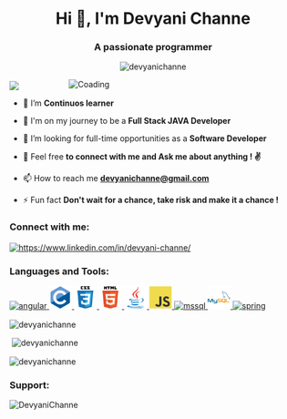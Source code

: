 <h1 align="center">Hi 👋, I'm Devyani Channe</h1>
<h3 align="center">A passionate programmer</h3>
<p align="center"> <img src="https://komarev.com/ghpvc/?username=devyanichanne&label=Profile%20views&color=0e75b6&style=flat" alt="devyanichanne" /> </p>
<img align="center" width="400" src="https://camo.githubusercontent.com/4cb9b98860a01e6a93c5b3eb5fd5a0ae409731635562552752b75ff17b4b2167/68747470733a2f2f6d656469612e67697068792e636f6d2f6d656469612f4d3967624264396e6244724f5475314d71782f67697068792e676966 alt="Coading"/>
<img align="right" width="400" src="https://user-images.githubusercontent.com/59734313/157189039-c09b3e38-9f42-42c0-ab54-14f1574190a7.gif" alt="Coading"/>



- 🌱 I’m **Continuos learner**

- 🚀 I'm on my journey to be a **Full Stack JAVA Developer**

- 🤝 I’m looking for full-time opportunities as a **Software Developer**

- 💬 Feel free **to connect with me and Ask me about anything ! ✌️**

- 📫 How to reach me **devyanichanne@gmail.com**

- ⚡ Fun fact **Don't wait for a chance, take risk and make it a chance !**

<h3 align="left">Connect with me:</h3>
<p align="left">
<a href="https://linkedin.com/in/https://www.linkedin.com/in/devyani-channe/" target="blank"><img align="center" src="https://raw.githubusercontent.com/rahuldkjain/github-profile-readme-generator/master/src/images/icons/Social/linked-in-alt.svg" alt="https://www.linkedin.com/in/devyani-channe/" height="30" width="40" /></a>
</p>

<h3 align="left">Languages and Tools:</h3>
<p align="left"> <a href="https://angular.io" target="_blank" rel="noreferrer"> <img src="https://angular.io/assets/images/logos/angular/angular.svg" alt="angular" width="40" height="40"/> </a> <a href="https://www.cprogramming.com/" target="_blank" rel="noreferrer"> <img src="https://raw.githubusercontent.com/devicons/devicon/master/icons/c/c-original.svg" alt="c" width="40" height="40"/> </a> <a href="https://www.w3schools.com/css/" target="_blank" rel="noreferrer"> <img src="https://raw.githubusercontent.com/devicons/devicon/master/icons/css3/css3-original-wordmark.svg" alt="css3" width="40" height="40"/> </a> <a href="https://www.w3.org/html/" target="_blank" rel="noreferrer"> <img src="https://raw.githubusercontent.com/devicons/devicon/master/icons/html5/html5-original-wordmark.svg" alt="html5" width="40" height="40"/> </a> <a href="https://www.java.com" target="_blank" rel="noreferrer"> <img src="https://raw.githubusercontent.com/devicons/devicon/master/icons/java/java-original.svg" alt="java" width="40" height="40"/> </a> <a href="https://developer.mozilla.org/en-US/docs/Web/JavaScript" target="_blank" rel="noreferrer"> <img src="https://raw.githubusercontent.com/devicons/devicon/master/icons/javascript/javascript-original.svg" alt="javascript" width="40" height="40"/> </a> <a href="https://www.microsoft.com/en-us/sql-server" target="_blank" rel="noreferrer"> <img src="https://www.svgrepo.com/show/303229/microsoft-sql-server-logo.svg" alt="mssql" width="40" height="40"/> </a> <a href="https://www.mysql.com/" target="_blank" rel="noreferrer"> <img src="https://raw.githubusercontent.com/devicons/devicon/master/icons/mysql/mysql-original-wordmark.svg" alt="mysql" width="40" height="40"/> </a> <a href="https://spring.io/" target="_blank" rel="noreferrer"> <img src="https://www.vectorlogo.zone/logos/springio/springio-icon.svg" alt="spring" width="40" height="40"/> </a> </p>



<p><img align="center" src="https://github-readme-stats.vercel.app/api/top-langs?username=devyanichanne&show_icons=true&locale=en&layout=compact" alt="devyanichanne" /></p>

<p>&nbsp;<img align="center" src="https://github-readme-stats.vercel.app/api?username=devyanichanne&show_icons=true&locale=en" alt="devyanichanne" /></p>

<p><img align="center" src="https://github-readme-streak-stats.herokuapp.com/?user=devyanichanne&" alt="devyanichanne" /></p>

<h3 align="left">Support:</h3>
<p><a href="https://www.buymeacoffee.com/DevyaniChanne"> <img align="left" src="https://cdn.buymeacoffee.com/buttons/v2/default-yellow.png" height="50" width="210" alt="DevyaniChanne" /></a></p><br><br>
